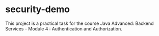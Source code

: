 # security-demo
This project is a practical task for the course Java Advanced: Backend Services - Module 4 : Authentication and Authorization.
